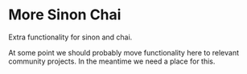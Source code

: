 # More Sinon Chai

Extra functionality for sinon and chai.

At some point we should probably move functionality here to relevant community projects. In the meantime we need a place for this.
